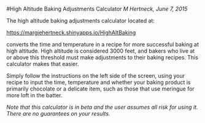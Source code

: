 #High Altitude Baking Adjustments Calculator
*M Hertneck, June 7, 2015*

The high altitude baking adjustments calculator located at: 
  
<https://margiehertneck.shinyapps.io/HighAltBaking>  
  
  converts the time and temperature in a recipe for more successful baking at high altitude.  High altitude is considered 3000 feet, and bakers who live at or above this threshold must make adjustments to their baking recipes.  This calculator makes that easier. 

Simply follow the instructions on the left side of the screen, using your recipe to input the time, temperature and whether your baking product is primarily chocolate or a delicate item, such as those that use meringue for more loft in the batter.

*Note that this calculator is in beta and the user assumes all risk for using it.  There are no guarantees on your results.*

